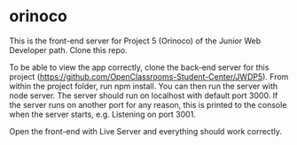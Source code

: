 # orinoco

This is the front-end server for Project 5 (Orinoco) of the Junior Web Developer path. Clone this repo. 

To be able to view the app correctly, clone the back-end server for this project (https://github.com/OpenClassrooms-Student-Center/JWDP5). From within the project folder, run npm install. You can then run the server with node server. The server should run on localhost with default port 3000. If the server runs on another port for any reason, this is printed to the console when the server starts, e.g. Listening on port 3001.

Open the front-end with Live Server and everything should work correctly.
